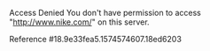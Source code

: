 Access Denied You don't have permission to access "http://www.nike.com/" on this server.

Reference #18.9e33fea5.1574574607.18ed6203